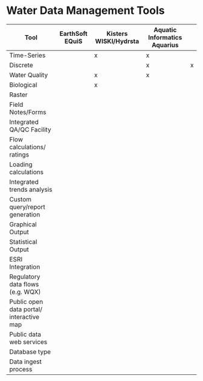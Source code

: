 Water Data Management Tools
=======================


| Tool   | EarthSoft EQuiS  | Kisters WISKI/Hydrsta | Aquatic Informatics Aquarius  |   |
|---     |---               |---                    |---                            |---|
| Time-Series   |           | x                     | x                             |   |
| Discrete  |               |                       | x                             | x  |
| Water Quality   |   | x  |  x |   |
| Biological  |   |  x |   |   |
| Raster  |   |   |   |   |
| Field Notes/Forms  |   |   |   |   |
| Integrated QA/QC Facility  |   |   |   |   |
| Flow calculations/ ratings  |   |   |   |   |
| Loading calculations  |   |   |   |   |
| Integrated trends analysis  |   |   |   |   |
| Custom query/report generation  |   |   |   |   |
| Graphical Output  |   |   |   |   |
| Statistical Output  |   |   |   |   |
| ESRI Integration  |   |   |   |   |
| Regulatory data flows (e.g. WQX)  |   |   |   |   |
| Public open data portal/ interactive map  |   |   |   |   |
| Public data web services |   |   |   |   |
| Database type |   |   |   |   |
| Data ingest process |   |   |   |   |
